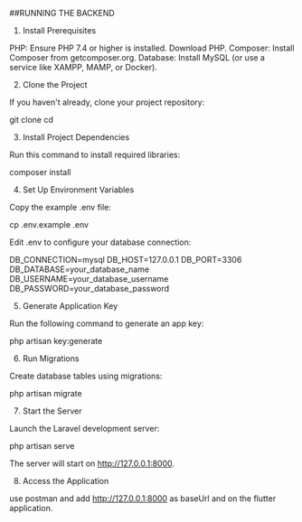 ##RUNNING THE BACKEND
1. Install Prerequisites

PHP: Ensure PHP 7.4 or higher is installed. Download PHP.
Composer: Install Composer from getcomposer.org.
Database: Install MySQL (or use a service like XAMPP, MAMP, or Docker).

2. Clone the Project

If you haven't already, clone your project repository:

git clone <repository-url>
cd <project-folder>

3. Install Project Dependencies

Run this command to install required libraries:

composer install

4. Set Up Environment Variables

Copy the example .env file:

cp .env.example .env

Edit .env to configure your database connection:

DB_CONNECTION=mysql
DB_HOST=127.0.0.1
DB_PORT=3306
DB_DATABASE=your_database_name
DB_USERNAME=your_database_username
DB_PASSWORD=your_database_password

5. Generate Application Key

Run the following command to generate an app key:


php artisan key:generate

6. Run Migrations

Create database tables using migrations:

php artisan migrate

7. Start the Server

Launch the Laravel development server:


php artisan serve

The server will start on http://127.0.0.1:8000.

8. Access the Application

use postman and add http://127.0.0.1:8000 as baseUrl and on the flutter application.
